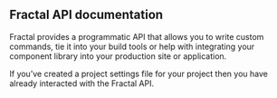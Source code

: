 ## Fractal API documentation
Fractal provides a programmatic API that allows you to write custom commands, tie it into your build tools or help with integrating your component library into your production site or application.

If you’ve created a project settings file for your project then you have already interacted with the Fractal API.

